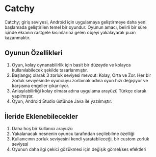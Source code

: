 # Catchy

Catchy; giriş seviyesi, Android için uygulamaya geliştirmeye daha yeni başlamada geliştirilen temel bir oyundur.
Oyunun amacı, belirli bir süre içinde ekranın rastgele kısımlarına gelen objeyi yakalayarak puan kazanmaktır. 

## Oyunun Özellikleri

  1. Oyun, kolay oynanabilirlik için basit bir düzeyde ve kolayca kullanılabilecek şekilde tasarlanmıştır.
  2. Başlangıç olarak 3 zorluk seviyesi mevcut: Kolay, Orta ve Zor. Her bir zorluk seviyesinde oyuncuyu zorlamak adına oyun hızı değişiyor ve karşısına engeller çıkarılıyor.
  3. Anlaşılabilirliği kolay olması adına uygulama arayüzü Türkçe olarak yapılmıştır.
  4. Oyun, Android Studio üstünde Java ile yazılmıştır.
  
## İleride Eklenebilecekler

  1. Daha hoş bir kullanıcı arayüzü
  2. Yakalanacak nesnenin oyuncu tarafından seçilebilme özelliği
  3. Kullanıcının zorluk seviyesini kendi yaratabileceği, bir custom zorluk seviyesi
  4. Oyunun daha ilgi çekici gözükmesi için değişik görsel/ses efektleri
